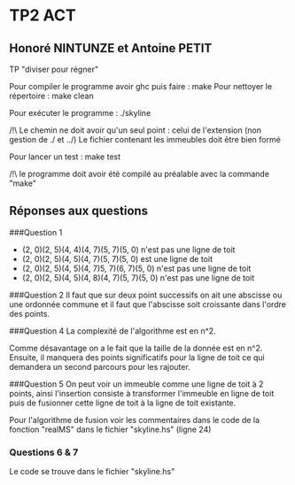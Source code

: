 # TP2 ACT
## Honoré NINTUNZE et Antoine PETIT
TP "diviser pour régner"

Pour compiler le programme avoir ghc puis faire :
make
Pour nettoyer le répertoire : 
make clean

Pour exécuter le programme :
./skyline <chemin du fichier contenant les immeubles>

/!\ Le chemin ne doit avoir qu'un seul point : celui de l'extension (non gestion de ./ et ../)
Le fichier contenant les immeubles doit être bien formé

Pour lancer un test :
make test

/!\ le programme doit avoir été compilé au préalable avec la commande "make"

## Réponses aux questions

###Question 1

* (2, 0)(2, 5)(4, 4)(4, 7)(5, 7)(5, 0) n'est pas une ligne de toit
* (2, 0)(2, 5)(4, 5)(4, 7)(5, 7)(5, 0) est une ligne de toit
* (2, 0)(2, 5)(4, 5)(4, 7)5, 7)(6, 7)(5, 0) n'est pas une ligne de toit
* (2, 0)(2, 5)(4, 5)(4, 8)(4, 7)(5, 7)(5, 0) n'est pas une ligne de toit

###Question 2
Il faut que sur deux point successifs on ait une abscisse ou une ordonnée commune et il faut que l'abscisse soit croissante dans l'ordre des points.

###Question 4
La complexité de l'algorithme est en n^2.

Comme désavantage on a le fait que la taille de la donnée est en n^2. Ensuite, il manquera des points significatifs pour la ligne de toit ce qui demandera un second parcours pour les rajouter.

###Question 5
On peut voir un immeuble comme une ligne de toit à 2 points, ainsi l'insertion consiste à transformer l'immeuble en ligne de toit puis de fusionner cette ligne de toit à la ligne de toit existante.

Pour l'algorithme de fusion voir les commentaires dans le code de la fonction "realMS" dans le fichier "skyline.hs" (ligne 24)

### Questions 6 & 7

Le code se trouve dans le fichier "skyline.hs"